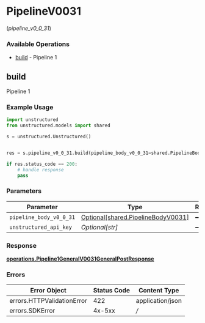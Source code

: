 # PipelineV0031
(*pipeline_v0_0_31*)

### Available Operations

* [build](#build) - Pipeline 1

## build

Pipeline 1

### Example Usage

```python
import unstructured
from unstructured.models import shared

s = unstructured.Unstructured()


res = s.pipeline_v0_0_31.build(pipeline_body_v0_0_31=shared.PipelineBodyV0031(), unstructured_api_key='string')

if res.status_code == 200:
    # handle response
    pass
```

### Parameters

| Parameter                                                                      | Type                                                                           | Required                                                                       | Description                                                                    |
| ------------------------------------------------------------------------------ | ------------------------------------------------------------------------------ | ------------------------------------------------------------------------------ | ------------------------------------------------------------------------------ |
| `pipeline_body_v0_0_31`                                                        | [Optional[shared.PipelineBodyV0031]](../../models/shared/pipelinebodyv0031.md) | :heavy_minus_sign:                                                             | N/A                                                                            |
| `unstructured_api_key`                                                         | *Optional[str]*                                                                | :heavy_minus_sign:                                                             | N/A                                                                            |


### Response

**[operations.Pipeline1GeneralV0031GeneralPostResponse](../../models/operations/pipeline1generalv0031generalpostresponse.md)**
### Errors

| Error Object               | Status Code                | Content Type               |
| -------------------------- | -------------------------- | -------------------------- |
| errors.HTTPValidationError | 422                        | application/json           |
| errors.SDKError            | 4x-5xx                     | */*                        |
